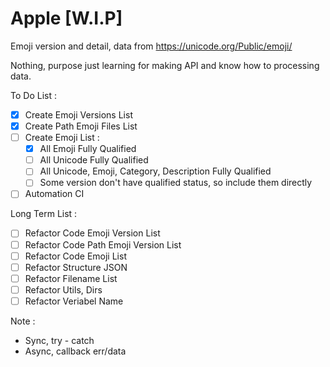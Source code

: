 # Apple [W.I.P]

Emoji version and detail, data from <https://unicode.org/Public/emoji/>

Nothing, purpose just learning for making API and know how to processing data.

To Do List :

- [x] Create Emoji Versions List
- [x] Create Path Emoji Files List
- [ ] Create Emoji List :
    - [x] All Emoji Fully Qualified
    - [ ] All Unicode Fully Qualified
    - [ ] All Unicode, Emoji, Category, Description Fully Qualified
    - [ ] Some version don't have qualified status, so include them directly
- [ ] Automation CI

Long Term List :

- [ ] Refactor Code Emoji Version List
- [ ] Refactor Code Path Emoji Version List
- [ ] Refactor Code Emoji List
- [ ] Refactor Structure JSON
- [ ] Refactor Filename List
- [ ] Refactor Utils, Dirs
- [ ] Refactor Veriabel Name

Note :
- Sync, try - catch
- Async, callback err/data